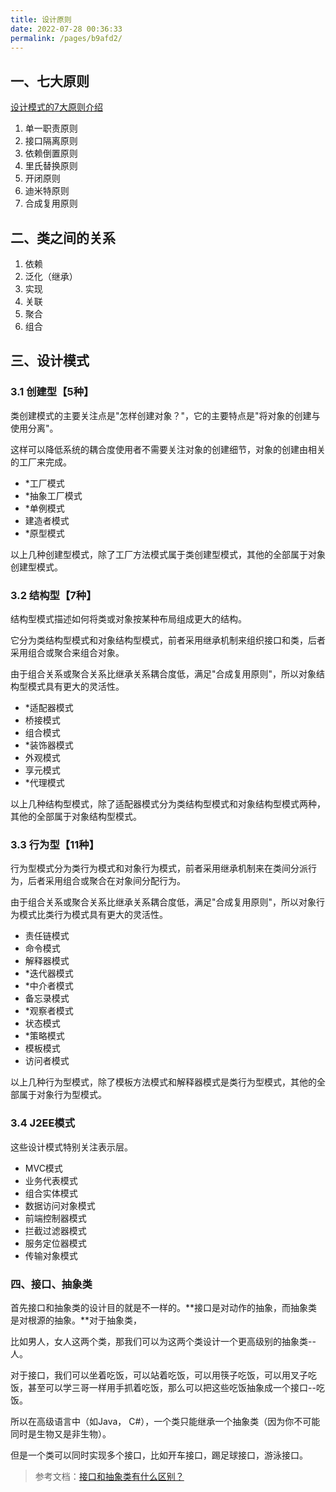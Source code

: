 ```yaml
---
title: 设计原则
date: 2022-07-28 00:36:33
permalink: /pages/b9afd2/
---
```



## 一、七大原则
[设计模式的7大原则介绍](https://www.cnblogs.com/coder306/p/13087594.html)

1. 单一职责原则 
2. 接口隔离原则 
3. 依赖倒置原则 
4. 里氏替换原则 
5. 开闭原则 
6. 迪米特原则 
7. 合成复用原则


## 二、类之间的关系
1. 依赖 
2. 泛化（继承） 
3. 实现 
4. 关联 
5. 聚合 
6. 组合


## 三、设计模式
### 3.1 创建型【5种】
类创建模式的主要关注点是"怎样创建对象？"，它的主要特点是"将对象的创建与使用分离"。

这样可以降低系统的耦合度使用者不需要关注对象的创建细节，对象的创建由相关的工厂来完成。

- *工厂模式
- *抽象工厂模式
- *单例模式 
- 建造者模式
- *原型模式

以上几种创建型模式，除了工厂方法模式属于类创建型模式，其他的全部属于对象创建型模式。

### 3.2 结构型【7种】
结构型模式描述如何将类或对象按某种布局组成更大的结构。

它分为类结构型模式和对象结构型模式，前者采用继承机制来组织接口和类，后者采用组合或聚合来组合对象。

由于组合关系或聚合关系比继承关系耦合度低，满足"合成复用原则"，所以对象结构型模式具有更大的灵活性。

- *适配器模式 
- 桥接模式 
- 组合模式
- *装饰器模式 
- 外观模式 
- 享元模式
- *代理模式

以上几种结构型模式，除了适配器模式分为类结构型模式和对象结构型模式两种，其他的全部属于对象结构型模式。

### 3.3 行为型【11种】
行为型模式分为类行为模式和对象行为模式，前者采用继承机制来在类间分派行为，后者采用组合或聚合在对象间分配行为。

由于组合关系或聚合关系比继承关系耦合度低，满足"合成复用原则"，所以对象行为模式比类行为模式具有更大的灵活性。

- 责任链模式 
- 命令模式 
- 解释器模式
- *迭代器模式
- *中介者模式 
- 备忘录模式
- *观察者模式 
- 状态模式
- *策略模式 
- 模板模式 
- 访问者模式

以上几种行为型模式，除了模板方法模式和解释器模式是类行为型模式，其他的全部属于对象行为型模式。

### 3.4 J2EE模式
这些设计模式特别关注表示层。

- MVC模式 
- 业务代表模式 
- 组合实体模式 
- 数据访问对象模式 
- 前端控制器模式 
- 拦截过滤器模式 
- 服务定位器模式 
- 传输对象模式

### 四、接口、抽象类
首先接口和抽象类的设计目的就是不一样的。**接口是对动作的抽象，而抽象类是对根源的抽象。**对于抽象类，

比如男人，女人这两个类，那我们可以为这两个类设计一个更高级别的抽象类--人。

对于接口，我们可以坐着吃饭，可以站着吃饭，可以用筷子吃饭，可以用叉子吃饭，甚至可以学三哥一样用手抓着吃饭，那么可以把这些吃饭抽象成一个接口--吃饭。

所以在高级语言中（如Java， C#），一个类只能继承一个抽象类（因为你不可能同时是生物又是非生物）。

但是一个类可以同时实现多个接口，比如开车接口，踢足球接口，游泳接口。

> 参考文档：[接口和抽象类有什么区别？](https://www.zhihu.com/question/20149818)
